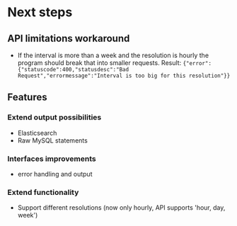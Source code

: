 # Next steps


## API limitations workaround
- If the interval is more than a week and the resolution is hourly the program should break that into smaller requests.
Result: `{"error":{"statuscode":400,"statusdesc":"Bad Request","errormessage":"Interval is too big for this resolution"}}`

## Features

### Extend output possibilities
- Elasticsearch
- Raw MySQL statements

### Interfaces improvements
- error handling and output

### Extend functionality
- Support different resolutions (now only hourly, API supports 'hour, day, week')
